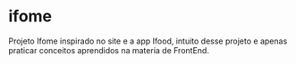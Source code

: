 # ifome

Projeto Ifome inspirado no site e a app Ifood, intuito desse projeto e apenas praticar conceitos aprendidos na materia de FrontEnd.
